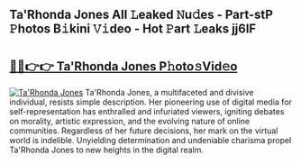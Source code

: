 ## Ta'Rhonda Jones All 𝙻eaked 𝙽u𝚍es - Part-stP 𝙿hotos B𝚒kini 𝚅𝚒deo - Hot 𝙿art 𝙻eaks jj6lF

# <h2><a href="http://ld1vo4r.urlbe.top/?page=Ta%27Rhonda+Jones">🔗🔗👉👉 Ta'Rhonda Jones P𝚑oto𝚜Vid𝚎o</a></h2>

[![Ta'Rhonda Jones](https://i.imgur.com/eBuTRDB.gif)](http://ld1vo4r.urlbe.top/?page=Ta%27Rhonda+Jones)
Ta'Rhonda Jones, a multifaceted and divisive individual, resists simple description. Her pioneering use of digital media for self-representation has enthralled and infuriated viewers, igniting debates on morality, artistic expression, and the evolving nature of online communities. Regardless of her future decisions, her mark on the virtual world is indelible. Unyielding determination and undeniable charisma propel Ta'Rhonda Jones to new heights in the digital realm.
